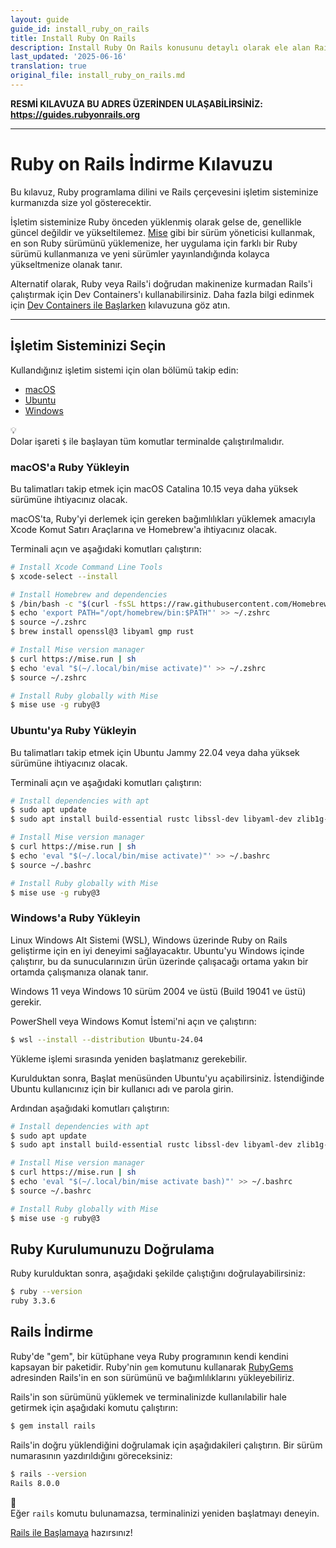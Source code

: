 ```yaml
---
layout: guide
guide_id: install_ruby_on_rails
title: Install Ruby On Rails
description: Install Ruby On Rails konusunu detaylı olarak ele alan Rails kılavuzu.
last_updated: '2025-06-16'
translation: true
original_file: install_ruby_on_rails.md
---
```


**RESMİ KILAVUZA BU ADRES ÜZERİNDEN ULAŞABİLİRSİNİZ: <https://guides.rubyonrails.org>**

--------------------------------------------------------------------------------

Ruby on Rails İndirme Kılavuzu
===========================

Bu kılavuz, Ruby programlama dilini ve Rails çerçevesini işletim sisteminize kurmanızda size yol gösterecektir.

İşletim sisteminize Ruby önceden yüklenmiş olarak gelse de, genellikle güncel değildir ve yükseltilemez. [Mise](https://mise.jdx.dev/getting-started.html) gibi bir sürüm yöneticisi kullanmak, en son Ruby sürümünü yüklemenize, her uygulama için farklı bir Ruby sürümü kullanmanıza ve yeni sürümler yayınlandığında kolayca yükseltmenize olanak tanır.

Alternatif olarak, Ruby veya Rails'i doğrudan makinenize kurmadan Rails'i çalıştırmak için Dev Containers'ı kullanabilirsiniz. Daha fazla bilgi edinmek için [Dev Containers ile Başlarken](../getting_started_with_devcontainer/) kılavuzuna göz atın.

--------------------------------------------------------------------------------

## İşletim Sisteminizi Seçin

Kullandığınız işletim sistemi için olan bölümü takip edin:

* [macOS](#macos-a-ruby-yukleyin)
* [Ubuntu](#ubuntu-ya-ruby-yukleyin)
* [Windows](#windows-a-ruby-yukleyin)

<div class="guide-alert guide-alert-info">
  <div class="guide-alert-icon">💡</div>
  <div class="guide-alert-content">
    Dolar işareti <code>$</code> ile başlayan tüm komutlar terminalde çalıştırılmalıdır.
  </div>
</div>

### macOS'a Ruby Yükleyin

Bu talimatları takip etmek için macOS Catalina 10.15 veya daha yüksek sürümüne ihtiyacınız olacak.

macOS'ta, Ruby'yi derlemek için gereken bağımlılıkları yüklemek amacıyla Xcode Komut Satırı Araçlarına ve Homebrew'a ihtiyacınız olacak.

Terminali açın ve aşağıdaki komutları çalıştırın:

```bash
# Install Xcode Command Line Tools
$ xcode-select --install

# Install Homebrew and dependencies
$ /bin/bash -c "$(curl -fsSL https://raw.githubusercontent.com/Homebrew/install/HEAD/install.sh)"
$ echo 'export PATH="/opt/homebrew/bin:$PATH"' >> ~/.zshrc
$ source ~/.zshrc
$ brew install openssl@3 libyaml gmp rust

# Install Mise version manager
$ curl https://mise.run | sh
$ echo 'eval "$(~/.local/bin/mise activate)"' >> ~/.zshrc
$ source ~/.zshrc

# Install Ruby globally with Mise
$ mise use -g ruby@3
```

### Ubuntu'ya Ruby Yükleyin

Bu talimatları takip etmek için Ubuntu Jammy 22.04 veya daha yüksek sürümüne ihtiyacınız olacak.

Terminali açın ve aşağıdaki komutları çalıştırın:

```bash
# Install dependencies with apt
$ sudo apt update
$ sudo apt install build-essential rustc libssl-dev libyaml-dev zlib1g-dev libgmp-dev

# Install Mise version manager
$ curl https://mise.run | sh
$ echo 'eval "$(~/.local/bin/mise activate)"' >> ~/.bashrc
$ source ~/.bashrc

# Install Ruby globally with Mise
$ mise use -g ruby@3
```

### Windows'a Ruby Yükleyin

Linux Windows Alt Sistemi (WSL), Windows üzerinde Ruby on Rails geliştirme için en iyi deneyimi sağlayacaktır. Ubuntu'yu Windows içinde çalıştırır, bu da sunucularınızın ürün üzerinde çalışacağı ortama yakın bir ortamda çalışmanıza olanak tanır.

Windows 11 veya Windows 10 sürüm 2004 ve üstü (Build 19041 ve üstü) gerekir.

PowerShell veya Windows Komut İstemi'ni açın ve çalıştırın:

```bash
$ wsl --install --distribution Ubuntu-24.04
```

Yükleme işlemi sırasında yeniden başlatmanız gerekebilir.

Kurulduktan sonra, Başlat menüsünden Ubuntu'yu açabilirsiniz. İstendiğinde Ubuntu kullanıcınız için bir kullanıcı adı ve parola girin.

Ardından aşağıdaki komutları çalıştırın:

```bash
# Install dependencies with apt
$ sudo apt update
$ sudo apt install build-essential rustc libssl-dev libyaml-dev zlib1g-dev libgmp-dev

# Install Mise version manager
$ curl https://mise.run | sh
$ echo 'eval "$(~/.local/bin/mise activate bash)"' >> ~/.bashrc
$ source ~/.bashrc

# Install Ruby globally with Mise
$ mise use -g ruby@3
```

Ruby Kurulumunuzu Doğrulama
---------------------------

Ruby kurulduktan sonra, aşağıdaki şekilde çalıştığını doğrulayabilirsiniz:

```bash
$ ruby --version
ruby 3.3.6
```

Rails İndirme
----------------

Ruby'de "gem", bir kütüphane veya Ruby programının kendi kendini kapsayan bir paketidir. Ruby'nin `gem` komutunu kullanarak [RubyGems](https://rubygems.org) adresinden Rails'in en son sürümünü ve bağımlılıklarını yükleyebiliriz.

Rails'in son sürümünü yüklemek ve terminalinizde kullanılabilir hale getirmek için aşağıdaki komutu çalıştırın:

```bash
$ gem install rails
```

Rails'in doğru yüklendiğini doğrulamak için aşağıdakileri çalıştırın. Bir sürüm numarasının yazdırıldığını göreceksiniz:

```bash
$ rails --version
Rails 8.0.0
```

<div class="guide-alert guide-alert-warning">
  <div class="guide-alert-icon">📝</div>
  <div class="guide-alert-content">
    Eğer <code>rails</code> komutu bulunamazsa, terminalinizi yeniden başlatmayı deneyin.
  </div>
</div>

[Rails ile Başlamaya](../getting_started/) hazırsınız!